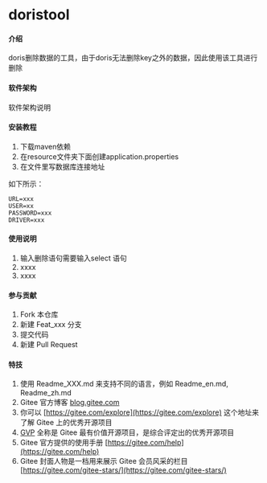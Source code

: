 # doristool

#### 介绍
doris删除数据的工具，由于doris无法删除key之外的数据，因此使用该工具进行删除

#### 软件架构
软件架构说明


#### 安装教程

1.  下载maven依赖
2.  在resource文件夹下面创建application.properties
3.  在文件里写数据库连接地址

如下所示：

```
URL=xxx
USER=xx
PASSWORD=xxx
DRIVER=xxx
```


#### 使用说明

1.  输入删除语句需要输入select 语句
2.  xxxx
3.  xxxx

#### 参与贡献

1.  Fork 本仓库
2.  新建 Feat_xxx 分支
3.  提交代码
4.  新建 Pull Request


#### 特技

1.  使用 Readme\_XXX.md 来支持不同的语言，例如 Readme\_en.md, Readme\_zh.md
2.  Gitee 官方博客 [blog.gitee.com](https://blog.gitee.com)
3.  你可以 [https://gitee.com/explore](https://gitee.com/explore) 这个地址来了解 Gitee 上的优秀开源项目
4.  [GVP](https://gitee.com/gvp) 全称是 Gitee 最有价值开源项目，是综合评定出的优秀开源项目
5.  Gitee 官方提供的使用手册 [https://gitee.com/help](https://gitee.com/help)
6.  Gitee 封面人物是一档用来展示 Gitee 会员风采的栏目 [https://gitee.com/gitee-stars/](https://gitee.com/gitee-stars/)
